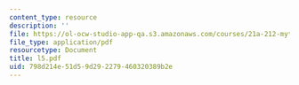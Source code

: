 ```yaml
---
content_type: resource
description: ''
file: https://ol-ocw-studio-app-qa.s3.amazonaws.com/courses/21a-212-myth-ritual-and-symbolism-spring-2004/798d214e51d59d292279460320389b2e_l5.pdf
file_type: application/pdf
resourcetype: Document
title: l5.pdf
uid: 798d214e-51d5-9d29-2279-460320389b2e
---
```

